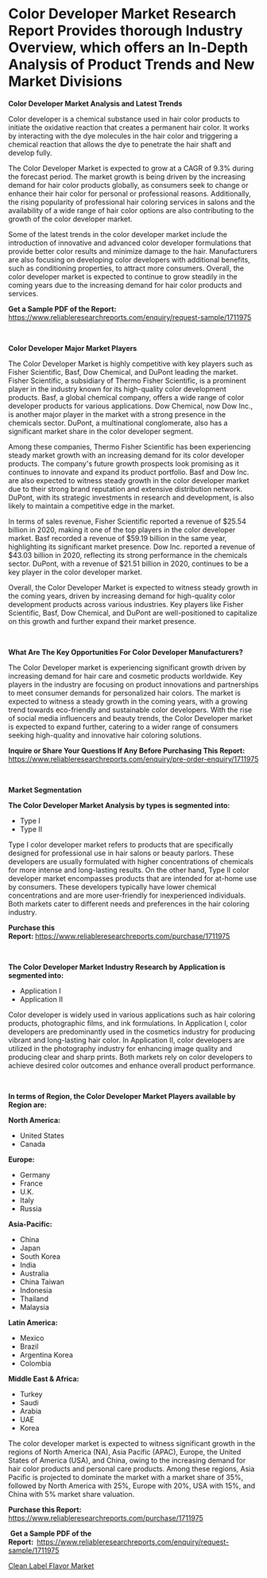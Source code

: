 <p><h1>Color Developer Market Research Report Provides thorough Industry Overview, which offers an In-Depth Analysis of Product Trends and New Market Divisions</h1></p><p><strong>Color Developer Market Analysis and Latest Trends</strong></p>
<p><p>Color developer is a chemical substance used in hair color products to initiate the oxidative reaction that creates a permanent hair color. It works by interacting with the dye molecules in the hair color and triggering a chemical reaction that allows the dye to penetrate the hair shaft and develop fully.</p><p>The Color Developer Market is expected to grow at a CAGR of 9.3% during the forecast period. The market growth is being driven by the increasing demand for hair color products globally, as consumers seek to change or enhance their hair color for personal or professional reasons. Additionally, the rising popularity of professional hair coloring services in salons and the availability of a wide range of hair color options are also contributing to the growth of the color developer market.</p><p>Some of the latest trends in the color developer market include the introduction of innovative and advanced color developer formulations that provide better color results and minimize damage to the hair. Manufacturers are also focusing on developing color developers with additional benefits, such as conditioning properties, to attract more consumers. Overall, the color developer market is expected to continue to grow steadily in the coming years due to the increasing demand for hair color products and services.</p></p>
<p><strong>Get a Sample PDF of the Report:&nbsp;</strong> <a href="https://www.reliableresearchreports.com/enquiry/request-sample/1711975">https://www.reliableresearchreports.com/enquiry/request-sample/1711975</a></p>
<p>&nbsp;</p>
<p><strong>Color Developer Major Market Players</strong></p>
<p><p>The Color Developer Market is highly competitive with key players such as Fisher Scientific, Basf, Dow Chemical, and DuPont leading the market. Fisher Scientific, a subsidiary of Thermo Fisher Scientific, is a prominent player in the industry known for its high-quality color development products. Basf, a global chemical company, offers a wide range of color developer products for various applications. Dow Chemical, now Dow Inc., is another major player in the market with a strong presence in the chemicals sector. DuPont, a multinational conglomerate, also has a significant market share in the color developer segment.</p><p>Among these companies, Thermo Fisher Scientific has been experiencing steady market growth with an increasing demand for its color developer products. The company's future growth prospects look promising as it continues to innovate and expand its product portfolio. Basf and Dow Inc. are also expected to witness steady growth in the color developer market due to their strong brand reputation and extensive distribution network. DuPont, with its strategic investments in research and development, is also likely to maintain a competitive edge in the market.</p><p>In terms of sales revenue, Fisher Scientific reported a revenue of $25.54 billion in 2020, making it one of the top players in the color developer market. Basf recorded a revenue of $59.19 billion in the same year, highlighting its significant market presence. Dow Inc. reported a revenue of $43.03 billion in 2020, reflecting its strong performance in the chemicals sector. DuPont, with a revenue of $21.51 billion in 2020, continues to be a key player in the color developer market.</p><p>Overall, the Color Developer Market is expected to witness steady growth in the coming years, driven by increasing demand for high-quality color development products across various industries. Key players like Fisher Scientific, Basf, Dow Chemical, and DuPont are well-positioned to capitalize on this growth and further expand their market presence.</p></p>
<p>&nbsp;</p>
<p><strong>What Are The Key Opportunities For Color Developer Manufacturers?</strong></p>
<p><p>The Color Developer market is experiencing significant growth driven by increasing demand for hair care and cosmetic products worldwide. Key players in the industry are focusing on product innovations and partnerships to meet consumer demands for personalized hair colors. The market is expected to witness a steady growth in the coming years, with a growing trend towards eco-friendly and sustainable color developers. With the rise of social media influencers and beauty trends, the Color Developer market is expected to expand further, catering to a wider range of consumers seeking high-quality and innovative hair coloring solutions.</p></p>
<p><strong>Inquire or Share Your Questions If Any Before Purchasing This Report:</strong> <a href="https://www.reliableresearchreports.com/enquiry/pre-order-enquiry/1711975">https://www.reliableresearchreports.com/enquiry/pre-order-enquiry/1711975</a></p>
<p>&nbsp;</p>
<p><strong>Market Segmentation</strong></p>
<p><strong>The Color Developer Market Analysis by types is segmented into:</strong></p>
<p><ul><li>Type I</li><li>Type II</li></ul></p>
<p><p>Type I color developer market refers to products that are specifically designed for professional use in hair salons or beauty parlors. These developers are usually formulated with higher concentrations of chemicals for more intense and long-lasting results. On the other hand, Type II color developer market encompasses products that are intended for at-home use by consumers. These developers typically have lower chemical concentrations and are more user-friendly for inexperienced individuals. Both markets cater to different needs and preferences in the hair coloring industry.</p></p>
<p><strong>Purchase this Report:&nbsp;</strong><a href="https://www.reliableresearchreports.com/purchase/1711975">https://www.reliableresearchreports.com/purchase/1711975</a></p>
<p>&nbsp;</p>
<p><strong>The Color Developer Market Industry Research by Application is segmented into:</strong></p>
<p><ul><li>Application I</li><li>Application II</li></ul></p>
<p><p>Color developer is widely used in various applications such as hair coloring products, photographic films, and ink formulations. In Application I, color developers are predominantly used in the cosmetics industry for producing vibrant and long-lasting hair color. In Application II, color developers are utilized in the photography industry for enhancing image quality and producing clear and sharp prints. Both markets rely on color developers to achieve desired color outcomes and enhance overall product performance.</p></p>
<p>&nbsp;</p>
<p><strong>In terms of Region, the Color Developer Market Players available by Region are:</strong></p>
<p>
    <p> <strong> North America: </strong>
        <ul>
            <li>United States</li>
            <li>Canada</li>
        </ul>
        </p> 
    <p> <strong> Europe: </strong>
        <ul>
            <li>Germany</li>
            <li>France</li>
            <li>U.K.</li>
            <li>Italy</li>
            <li>Russia</li>
        </ul>
        </p> 
    <p> <strong> Asia-Pacific: </strong>
        <ul>
            <li>China</li>
            <li>Japan</li>
            <li>South Korea</li>
            <li>India</li>
            <li>Australia</li>
            <li>China Taiwan</li>
            <li>Indonesia</li>
            <li>Thailand</li>
            <li>Malaysia</li>
        </ul>
        </p> 
    <p> <strong> Latin America: </strong>
        <ul>
            <li>Mexico</li>
            <li>Brazil</li>
            <li>Argentina Korea</li>
            <li>Colombia</li>
        </ul>
        </p> 
    <p> <strong> Middle East & Africa: </strong>
        <ul>
            <li>Turkey</li>
            <li>Saudi</li>
            <li>Arabia</li>
            <li>UAE</li>
            <li>Korea</li>
        </ul>
    </p>
    </p>
<p><p>The color developer market is expected to witness significant growth in the regions of North America (NA), Asia Pacific (APAC), Europe, the United States of America (USA), and China, owing to the increasing demand for hair color products and personal care products. Among these regions, Asia Pacific is projected to dominate the market with a market share of 35%, followed by North America with 25%, Europe with 20%, USA with 15%, and China with 5% market share valuation.</p></p>
<p><strong>Purchase this Report: </strong><a href="https://www.reliableresearchreports.com/purchase/1711975">https://www.reliableresearchreports.com/purchase/1711975</a></p>
<p>&nbsp;<strong>Get a Sample PDF of the Report:&nbsp;&nbsp;</strong><a href="https://www.reliableresearchreports.com/enquiry/request-sample/1711975">https://www.reliableresearchreports.com/enquiry/request-sample/1711975</a></p>
<p><strong></strong></p>
<p><p><a href="https://github.com/arionmp/Market-Research-Report-List-2/blob/main/clean-label-flavor-market.md">Clean Label Flavor Market</a></p></p>